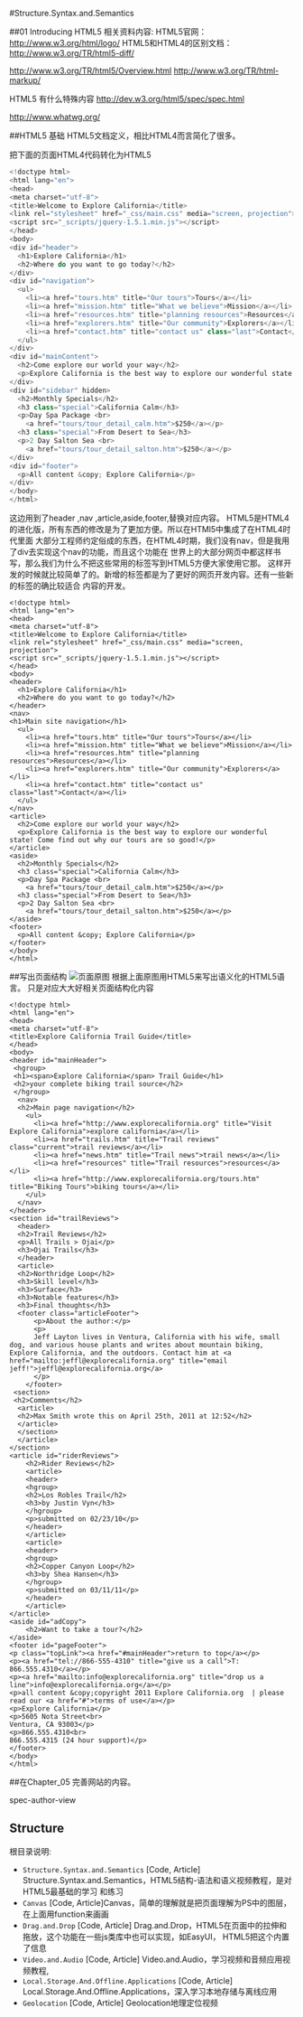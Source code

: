 #Structure.Syntax.and.Semantics

##01 Introducing HTML5
相关资料内容:
HTML5官网：
http://www.w3.org/html/logo/
HTML5和HTML4的区别文档：
http://www.w3.org/TR/html5-diff/

http://www.w3.org/TR/html5/Overview.html
http://www.w3.org/TR/html-markup/

HTML5 有什么特殊内容
http://dev.w3.org/html5/spec/spec.html

http://www.whatwg.org/

##HTML5 基础
HTML5文档定义，相比HTML4而言简化了很多。
<!doctype html>
<html lang="en">
<head>
<meta charset="utf-8">
<title>Welcome to Explore California</title>
</head>
<body>
</body>
</html>

把下面的页面HTML4代码转化为HTML5
```js  
<!doctype html>
<html lang="en">
<head>
<meta charset="utf-8">
<title>Welcome to Explore California</title>
<link rel="stylesheet" href="_css/main.css" media="screen, projection">
<script src="_scripts/jquery-1.5.1.min.js"></script>
</head>
<body>
<div id="header">
  <h1>Explore California</h1>
  <h2>Where do you want to go today?</h2>
</div>
<div id="navigation">
  <ul>
    <li><a href="tours.htm" title="Our tours">Tours</a></li>
    <li><a href="mission.htm" title="What we believe">Mission</a></li>
    <li><a href="resources.htm" title="planning resources">Resources</a></li>
    <li><a href="explorers.htm" title="Our community">Explorers</a></li>
    <li><a href="contact.htm" title="contact us" class="last">Contact</a></li>
  </ul>
</div>
<div id="mainContent">
  <h2>Come explore our world your way</h2>
  <p>Explore California is the best way to explore our wonderful state! Come find out why our tours are so good!</p>
</div>
<div id="sidebar" hidden>
  <h2>Monthly Specials</h2>
  <h3 class="special">California Calm</h3>
  <p>Day Spa Package <br>
    <a href="tours/tour_detail_calm.htm">$250</a></p>
  <h3 class="special">From Desert to Sea</h3>
  <p>2 Day Salton Sea <br>
    <a href="tours/tour_detail_salton.htm">$250</a></p>
</div>
<div id="footer">
  <p>All content &copy; Explore California</p>
</div>
</body>
</html>
```

这边用到了header ,nav ,article,aside,footer,替换对应内容。
HTML5是HTML4的进化版，所有东西的修改是为了更加方便。所以在HTMl5中集成了在HTML4时代里面
大部分工程师约定俗成的东西，在HTML4时期，我们没有nav，但是我用了div去实现这个nav的功能，而且这个功能在
世界上的大部分网页中都这样书写，那么我们为什么不把这些常用的标签写到HTML5方便大家使用它那。
这样开发的时候就比较简单了的。新增的标签都是为了更好的网页开发内容。还有一些新的标签的确比较适合
内容的开发。

```HTML5
<!doctype html>
<html lang="en">
<head>
<meta charset="utf-8">
<title>Welcome to Explore California</title>
<link rel="stylesheet" href="_css/main.css" media="screen, projection">
<script src="_scripts/jquery-1.5.1.min.js"></script>
</head>
<body>
<header>
  <h1>Explore California</h1>
  <h2>Where do you want to go today?</h2>
</header>
<nav>
<h1>Main site navigation</h1>
  <ul>
    <li><a href="tours.htm" title="Our tours">Tours</a></li>
    <li><a href="mission.htm" title="What we believe">Mission</a></li>
    <li><a href="resources.htm" title="planning resources">Resources</a></li>
    <li><a href="explorers.htm" title="Our community">Explorers</a></li>
    <li><a href="contact.htm" title="contact us" class="last">Contact</a></li>
  </ul>
</nav>
<article>
  <h2>Come explore our world your way</h2>
  <p>Explore California is the best way to explore our wonderful state! Come find out why our tours are so good!</p>
</article>
<aside>
  <h2>Monthly Specials</h2>
  <h3 class="special">California Calm</h3>
  <p>Day Spa Package <br>
    <a href="tours/tour_detail_calm.htm">$250</a></p>
  <h3 class="special">From Desert to Sea</h3>
  <p>2 Day Salton Sea <br>
    <a href="tours/tour_detail_salton.htm">$250</a></p>
</aside>
<footer>
  <p>All content &copy; Explore California</p>
</footer>
</body>
</html>
```

##写出页面结构
![页面原图](Chapter_04\04_02\mockup.jpg "cool")
根据上面原图用HTML5来写出语义化的HTML5语言。
只是对应大大好相关页面结构化内容
```
<!doctype html>
<html lang="en">
<head>
<meta charset="utf-8">
<title>Explore California Trail Guide</title>
</head>
<body>
<header id="mainHeader">
 <hgroup>
 <h1><span>Explore California</span> Trail Guide</h1>
 <h2>your complete biking trail source</h2>
 </hgroup>
  <nav>
  <h2>Main page navigation</h2>
    <ul>
      <li><a href="http://www.explorecalifornia.org" title="Visit Explore California">explore california</a></li>
      <li><a href="trails.htm" title="Trail reviews" class="current">trail reviews</a></li>
      <li><a href="news.htm" title="Trail news">trail news</a></li>
      <li><a href="resources" title="Trail resources">resources</a></li>
      <li><a href="http://www.explorecalifornia.org/tours.htm" title="Biking Tours">biking tours</a></li>
    </ul>
  </nav>
</header>
<section id="trailReviews">
  <header>
  <h2>Trail Reviews</h2>
  <p>All Trails > Ojai</p>
  <h3>Ojai Trails</h3>
  </header>
  <article>
  <h2>Northridge Loop</h2>
  <h3>Skill level</h3>
  <h3>Surface</h3>
  <h3>Notable features</h3>
  <h3>Final thoughts</h3>
  <footer class="articleFooter">
      <p>About the author:</p>
      <p>
      Jeff Layton lives in Ventura, California with his wife, small dog, and various house plants and writes about mountain biking, Explore California, and the outdoors. Contact him at <a href="mailto:jeffl@explorecalifornia.org" title="email jeff!">jeffl@explorecalifornia.org</a>
      </p>
    </footer>
 <section> 
 <h2>Comments</h2>
  <article>
  <h2>Max Smith wrote this on April 25th, 2011 at 12:52</h2>
  </article>
  </section>
  </article>
</section>
<article id="riderReviews">
	<h2>Rider Reviews</h2>
	<article>
    <header>
    <hgroup>
    <h2>Los Robles Trail</h2>
    <h3>by Justin Vyn</h3>
    </hgroup>
    <p>submitted on 02/23/10</p>
    </header>
    </article>
    <article>
    <header>
    <hgroup>
    <h2>Copper Canyon Loop</h2>
    <h3>by Shea Hansen</h3> 
    </hgroup>
    <p>submitted on 03/11/11</p>
    </header>
    </article>
</article>
<aside id="adCopy">
	<h2>Want to take a tour?</h2>
</aside>
<footer id="pageFooter">
<p class="topLink"><a href="#mainHeader">return to top</a></p>
<p><a href="tel://866-555-4310" title="give us a call">T: 866.555.4310</a></p>
<p><a href="mailto:info@explorecalifornia.org" title="drop us a line">info@explorecalifornia.org</a></p>
<p>all content &copy;copyright 2011 Explore California.org  | please read our <a href="#">terms of use</a></p>
<p>Explore California</p>
<p>5605 Nota Street<br> 
Ventura, CA 93003</p>
<p>866.555.4310<br>
866.555.4315 (24 hour support)</p>
</footer>
</body>
</html>
```
##在Chapter_05
完善网站的内容。


spec-author-view

## Structure
根目录说明:
* `Structure.Syntax.and.Semantics` [Code, Article] Structure.Syntax.and.Semantics，HTML5结构-语法和语义视频教程，是对HTML5最基础的学习
和练习
* `Canvas` [Code, Article]Canvas，简单的理解就是把页面理解为PS中的图层，在上面用function来画画
* `Drag.and.Drop` [Code, Article] Drag.and.Drop，HTML5在页面中的拉伸和拖放，这个功能在一些js类库中也可以实现，如EasyUI，
HTML5把这个内置了信息
* `Video.and.Audio` [Code, Article] Video.and.Audio，学习视频和音频应用视频教程,
* `Local.Storage.And.Offline.Applications` [Code, Article] Local.Storage.And.Offline.Applications，深入学习本地存储与离线应用
* `Geolocation` [Code, Article] Geolocation地理定位视频




